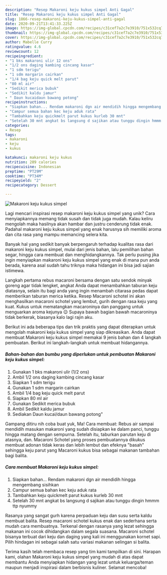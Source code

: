 ```yaml
---
description: "Resep Makaroni keju kukus simpel Anti Gagal"
title: "Resep Makaroni keju kukus simpel Anti Gagal"
slug: 1866-resep-makaroni-keju-kukus-simpel-anti-gagal
date: 2020-09-21T13:41:33.225Z
image: https://img-global.cpcdn.com/recipes/c31cef7a2c7e3910/751x532cq70/makaroni-keju-kukus-simpel-foto-resep-utama.jpg
thumbnail: https://img-global.cpcdn.com/recipes/c31cef7a2c7e3910/751x532cq70/makaroni-keju-kukus-simpel-foto-resep-utama.jpg
cover: https://img-global.cpcdn.com/recipes/c31cef7a2c7e3910/751x532cq70/makaroni-keju-kukus-simpel-foto-resep-utama.jpg
author: Mabelle Curry
ratingvalue: 4.6
reviewcount: 12
recipeingredient:
- "1 bks makaroni ulir 12 ons"
- "1/2 ons daging kambing cincang kasar"
- "1 sdm terigu"
- "1 sdm margarin cairkan"
- "1/4 bag keju quick melt parut"
- "80 ml air"
- "Sedikit merica bubuk"
- "Sedikit kaldu jamur"
- " Daun kucaidaun bawang potong"
recipeinstructions:
- "Siapkan bahan... Rendam makaroni dgn air mendidih hingga mengembang sisihkan"
- "Campur semua bahan kec keju aduk rata"
- "Tambahkan keju quickmelt parut kukus kurleb 30 mnt"
- "Setelah 30 mnt angkat bs langsung d sajikan atau tunggu dingin hmmm ttp nyummy"
categories:
- Resep
tags:
- makaroni
- keju
- kukus

katakunci: makaroni keju kukus 
nutrition: 289 calories
recipecuisine: Indonesian
preptime: "PT29M"
cooktime: "PT34M"
recipeyield: "2"
recipecategory: Dessert

---
```



![Makaroni keju kukus simpel](https://img-global.cpcdn.com/recipes/c31cef7a2c7e3910/751x532cq70/makaroni-keju-kukus-simpel-foto-resep-utama.jpg)

Lagi mencari inspirasi resep makaroni keju kukus simpel yang unik? Cara menyiapkannya memang tidak susah dan tidak juga mudah. Kalau keliru mengolah maka hasilnya akan hambar dan justru cenderung tidak enak. Padahal makaroni keju kukus simpel yang enak harusnya sih memiliki aroma dan cita rasa yang mampu memancing selera kita.

Banyak hal yang sedikit banyak berpengaruh terhadap kualitas rasa dari makaroni keju kukus simpel, mulai dari jenis bahan, lalu pemilihan bahan segar, hingga cara membuat dan menghidangkannya. Tak perlu pusing jika ingin menyiapkan makaroni keju kukus simpel yang enak di mana pun anda berada, karena asal sudah tahu triknya maka hidangan ini bisa jadi sajian istimewa.

Langkah pertama rebus macaroni bersama dengan satu sendok minyak goreng agar tidak lengket, angkat Anda dapat menambahkan taburan keju diatasnya, selain itu bagi anda yang ingin menambah citarasa pedas dapat memberikan taburan merica ketika. Resep Macaroni schotel ini akan menghasilkan macaroni schotel yang lembut, gurih dengan rasa keju yang kuat. Kukus untuk mematangkan macaroninya dan panggang untuk menguarkan aroma kejunya 😉 Supaya bawah bagian bawah macaroninya tidak berkerak, biasanya kalo lagi rajin aku.


Berikut ini ada beberapa tips dan trik praktis yang dapat diterapkan untuk mengolah makaroni keju kukus simpel yang siap dikreasikan. Anda dapat membuat Makaroni keju kukus simpel memakai 9 jenis bahan dan 4 langkah pembuatan. Berikut ini langkah-langkah untuk membuat hidangannya.

<!--inarticleads1-->

##### Bahan-bahan dan bumbu yang diperlukan untuk pembuatan Makaroni keju kukus simpel:

1. Gunakan 1 bks makaroni ulir (1/2 ons)
1. Ambil 1/2 ons daging kambing cincang kasar
1. Siapkan 1 sdm terigu
1. Gunakan 1 sdm margarin cairkan
1. Ambil 1/4 bag keju quick melt parut
1. Siapkan 80 ml air
1. Gunakan Sedikit merica bubuk
1. Ambil Sedikit kaldu jamur
1. Sediakan  Daun kucai/daun bawang potong&#34;


Gampang ditiru nih coba buat yuk, Ma! Cara membuat: Rebus air sampai mendidih masukan makaroni yang sudah disiapkan ke dalam panci, tunggu hingga matang dengan sempurna. Setelah itu, taburkan parutan keju di atasnya, dan. Macaroni Schotel yang proses pembuatannya dikukus membuat adonan tidak keras dan lebih lembut dan efeknya &#34;basah&#34; sehingga keju parut yang Macaroni kukus bisa sebagai makanan tambahan bagi balita. 

<!--inarticleads2-->

##### Cara membuat Makaroni keju kukus simpel:

1. Siapkan bahan... Rendam makaroni dgn air mendidih hingga mengembang sisihkan
1. Campur semua bahan kec keju aduk rata
1. Tambahkan keju quickmelt parut kukus kurleb 30 mnt
1. Setelah 30 mnt angkat bs langsung d sajikan atau tunggu dingin hmmm ttp nyummy


Rasanya yang sangat gurh karena perpaduan keju dan susu serta kaldu membuat balita. Resep macaroni schotel kukus enak dan sederhana serta mudah cara membuatnya. Terkenal dengan rasanya yang lezat sehingga makanan ini cocok dihidangkan dalam segala suasana. Macaroni schotel bisanya terbuat dari keju dan daging yang kali ini menggunakan kornet sapi. Pilih hindagan ini sebagai salah satu variasi makanan selingan si balita. 

Terima kasih telah membaca resep yang tim kami tampilkan di sini. Harapan kami, olahan Makaroni keju kukus simpel yang mudah di atas dapat membantu Anda menyiapkan hidangan yang lezat untuk keluarga/teman maupun menjadi inspirasi dalam berbisnis kuliner. Selamat mencoba!
